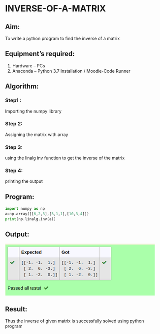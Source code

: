 # INVERSE-OF-A-MATRIX
## Aim:
To write a python program to find the inverse of a matrix
## Equipment’s required:
1. 	Hardware – PCs
2. 	Anaconda – Python 3.7 Installation / Moodle-Code Runner
## Algorithm:
### Step1 : 
Importing the numpy library
### Step 2: 
Assigning the matrix with array 
### Step 3: 
using the linalg inv function to get the inverse of the matrix
### Step 4: 
printing the output
## Program:
```py
import numpy as np
a=np.array([[6,2,3],[3,1,1],[10,3,4]])
print(np.linalg.inv(a))
```
## Output:
![output](/inv%20output.png)
## Result:
Thus the inverse of given matrix is successfully solved using python program


